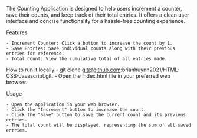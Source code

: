 The Counting Application is designed to help users increment a counter, save their counts, and keep track of their total entries. It offers a clean user interface and concise functionality for a hassle-free counting experience.

Features

    - Increment Counter: Click a button to increase the count by 1.
    - Save Entries: Save individual counts along with their previous entries for reference.
    - Total Count: View the cumulative total of all entries made.


How to run it locally
    - git clone git@github.com:brianhuynh2021/HTML-CSS-Javascript.git.
    - Open the index.html file in your preferred web browser.

Usage

    - Open the application in your web browser.
    - Click the "Increment" button to increase the count.
    - Click the "Save" button to save the current count and its previous entries.
    - The total count will be displayed, representing the sum of all saved entries.

    
